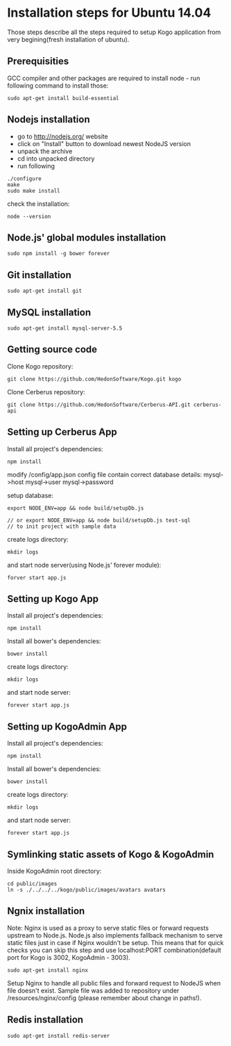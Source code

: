 
Installation steps for Ubuntu 14.04
===================================

Those steps describe all the steps required to setup Kogo application from very begining(fresh installation of ubuntu).

Prerequisities
--------------

GCC compiler and other packages are required to install node - run following command to install those:

```
sudo apt-get install build-essential
```

Nodejs installation
-------------------

- go to http://nodejs.org/ website
- click on "Install" button to download newest NodeJS version
- unpack the archive
- cd into unpacked directory
- run following
```
./configure
make
sudo make install
```

check the installation:

```
node --version
```

Node.js' global modules installation
------------------------------------

```
sudo npm install -g bower forever
```

Git installation
----------------

```
sudo apt-get install git
```

MySQL installation
----------------

```
sudo apt-get install mysql-server-5.5
```

Getting source code
-------------------

Clone Kogo repository:

```
git clone https://github.com/HedonSoftware/Kogo.git kogo
```

Clone Cerberus repository:

```
git clone https://github.com/HedonSoftware/Cerberus-API.git cerberus-api
```

Setting up Cerberus App
-----------------------

Install all project's dependencies:

```
npm install
```

modify /config/app.json config file contain correct database details:
mysql->host
mysql->user
mysql->password

setup database:

```
export NODE_ENV=app && node build/setupDb.js

// or export NODE_ENV=app && node build/setupDb.js test-sql
// to init project with sample data
```

create logs directory:

```
mkdir logs
```

and start node server(using Node.js' forever module):

```
forver start app.js
```

Setting up Kogo App
-------------------

Install all project's dependencies:

```
npm install
```

Install all bower's dependencies:

```
bower install
```

create logs directory:

```
mkdir logs
```

and start node server:

```
forever start app.js
```

Setting up KogoAdmin App
------------------------

Install all project's dependencies:

```
npm install
```

Install all bower's dependencies:

```
bower install
```

create logs directory:

```
mkdir logs
```

and start node server:

```
forever start app.js
```

Symlinking static assets of Kogo & KogoAdmin
--------------------------------------------

Inside KogoAdmin root directory:

```
cd public/images
ln -s ./../../../kogo/public/images/avatars avatars
```

Ngnix installation
------------------

Note: Nginx is used as a proxy to serve static files or forward requests upstream to Node.js. Node.js also implements fallback mechanism to serve static files just in case if Nginx wouldn't be setup. This means that for quick checks you can skip this step and use localhost:PORT combination(default port for Kogo is 3002, KogoAdmin - 3003).

```
sudo apt-get install nginx
```

Setup Nginx to handle all public files and forward request to NodeJS when file doesn't exist.
Sample file was added to repository under /resources/nginx/config (please remember about change in paths!).

Redis installation
----------------

```
sudo apt-get install redis-server
```
